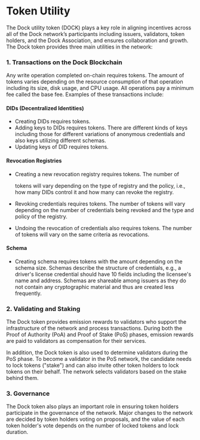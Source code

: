 # Token Utility

The Dock utility token \(DOCK\) plays a key role in aligning incentives across all of the Dock network’s participants including issuers, validators, token holders, and the Dock Association, and ensures collaboration and growth. The Dock token provides three main utilities in the network:

### 1. Transactions on the Dock Blockchain

Any write operation completed on-chain requires tokens. The amount of tokens varies depending on the resource consumption of that operation including its size, disk usage, and CPU usage. All operations pay a minimum fee called the base fee. Examples of these transactions include:

#### DIDs \(Decentralized Identities\)

* Creating DIDs requires tokens.
* Adding keys to DIDs requires tokens. There are different kinds of keys including those for different variations of anonymous credentials and also keys utilizing different schemas.
* Updating keys of DID requires tokens.

#### Revocation Registries

* Creating a new revocation registry requires tokens. The number of

  tokens will vary depending on the type of registry and the policy, i.e., how many DIDs control it and how many can revoke the registry.

* Revoking credentials requires tokens. The number of tokens will vary depending on the number of credentials being revoked and the type and policy of the registry.
* Undoing the revocation of credentials also requires tokens. The number of tokens will vary on the same criteria as revocations.

#### Schema

* Creating schema requires tokens with the amount depending on the schema size. Schemas describe the structure of credentials, e.g., a driver's license credential should have 10 fields including the licensee's name and address. Schemas are shareable among issuers as they do not contain any cryptographic material and thus are created less frequently.

### 2. Validating and Staking

The Dock token provides emission rewards to validators who support the infrastructure of the network and process transactions. During both the Proof of Authority \(PoA\) and Proof of Stake \(PoS\) phases, emission rewards are paid to validators as compensation for their services.

In addition, the Dock token is also used to determine validators during the PoS phase.  To become a validator in the PoS network, the candidate needs to lock tokens \("stake"\) and can also invite other token holders to lock tokens on their behalf. The network selects validators based on the stake behind them.

### 3. Governance

The Dock token also plays an important role in ensuring token holders participate in the governance of the network. Major changes to the network are decided by token holders voting on proposals, and the value of each token holder's vote depends on the number of locked tokens and lock duration.

